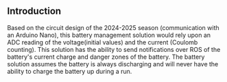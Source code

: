 ## Introduction
Based on the circuit design of the 2024-2025 season (communication with an Arduino Nano), this battery management solution would rely upon an ADC reading of the voltage(initial values) and the current (Coulomb counting). This solution has the ability to send notifications over ROS of the battery's current charge and danger zones of the battery.
The battery solution assumes the battery is always discharging and will never have the ability to charge the battery up during a run.
